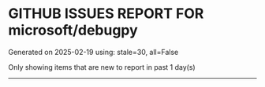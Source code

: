 
# GITHUB ISSUES REPORT FOR microsoft/debugpy


Generated on 2025-02-19 using: stale=30, all=False


Only showing items that are new to report in past 1 day(s)


---





















